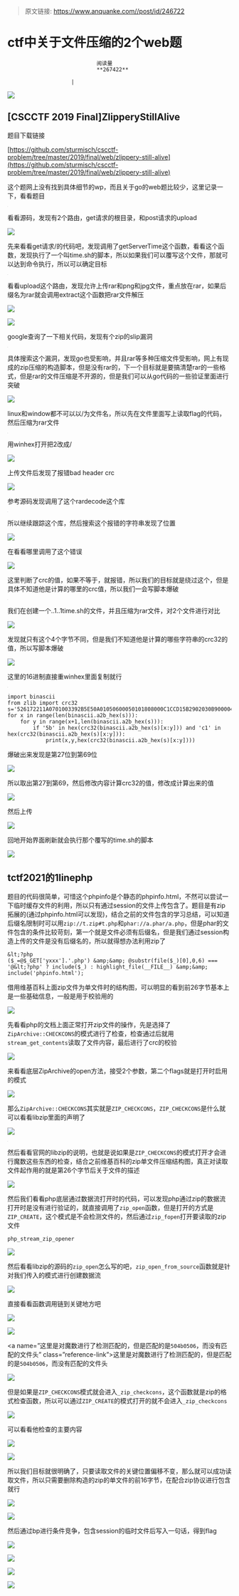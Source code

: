 > 原文链接: https://www.anquanke.com//post/id/246722 


# ctf中关于文件压缩的2个web题


                                阅读量   
                                **267422**
                            
                        |
                        
                                                                                    



[![](https://p1.ssl.qhimg.com/t01bdc831b2c1ce0e3c.png)](https://p1.ssl.qhimg.com/t01bdc831b2c1ce0e3c.png)



## [CSCCTF 2019 Final]ZlipperyStillAlive

<a class="reference-link" name="%E9%A2%98%E7%9B%AE%E4%B8%8B%E8%BD%BD%E9%93%BE%E6%8E%A5"></a>题目下载链接

[https://github.com/sturmisch/cscctf-problem/tree/master/2019/final/web/zlippery-still-alive](https://github.com/sturmisch/cscctf-problem/tree/master/2019/final/web/zlippery-still-alive)

<a class="reference-link" name="%E8%BF%99%E4%B8%AA%E9%A2%98%E7%BD%91%E4%B8%8A%E6%B2%A1%E6%9C%89%E6%89%BE%E5%88%B0%E5%85%B7%E4%BD%93%E7%BB%86%E8%8A%82%E7%9A%84wp%EF%BC%8C%E8%80%8C%E4%B8%94%E5%85%B3%E4%BA%8Ego%E7%9A%84web%E9%A2%98%E6%AF%94%E8%BE%83%E5%B0%91%EF%BC%8C%E8%BF%99%E9%87%8C%E8%AE%B0%E5%BD%95%E4%B8%80%E4%B8%8B%EF%BC%8C%E7%9C%8B%E7%9C%8B%E9%A2%98%E7%9B%AE"></a>这个题网上没有找到具体细节的wp，而且关于go的web题比较少，这里记录一下，看看题目

[![](data:image/png;base64,iVBORw0KGgoAAAANSUhEUgAAAAEAAAABCAYAAAAfFcSJAAAAAXNSR0IArs4c6QAAAARnQU1BAACxjwv8YQUAAAAJcEhZcwAADsQAAA7EAZUrDhsAAAANSURBVBhXYzh8+PB/AAffA0nNPuCLAAAAAElFTkSuQmCC)](https://p1.ssl.qhimg.com/t016ed321b1828fa566.jpg)

<a class="reference-link" name="%E7%9C%8B%E7%9C%8B%E6%BA%90%E7%A0%81%EF%BC%8C%E5%8F%91%E7%8E%B0%E6%9C%892%E4%B8%AA%E8%B7%AF%E7%94%B1%EF%BC%8Cget%E8%AF%B7%E6%B1%82%E7%9A%84%E6%A0%B9%E7%9B%AE%E5%BD%95%EF%BC%8C%E5%92%8Cpost%E8%AF%B7%E6%B1%82%E7%9A%84upload"></a>看看源码，发现有2个路由，get请求的根目录，和post请求的upload

[![](https://p3.ssl.qhimg.com/t01e59971170e3658fc.jpg)](https://p3.ssl.qhimg.com/t01e59971170e3658fc.jpg)

<a class="reference-link" name="%E5%85%88%E6%9D%A5%E7%9C%8B%E7%9C%8Bget%E8%AF%B7%E6%B1%82/%E7%9A%84%E4%BB%A3%E7%A0%81%E5%90%A7%EF%BC%8C%E5%8F%91%E7%8E%B0%E8%B0%83%E7%94%A8%E4%BA%86getServerTime%E8%BF%99%E4%B8%AA%E5%87%BD%E6%95%B0%EF%BC%8C%E7%9C%8B%E7%9C%8B%E8%BF%99%E4%B8%AA%E5%87%BD%E6%95%B0%EF%BC%8C%E5%8F%91%E7%8E%B0%E6%89%A7%E8%A1%8C%E4%BA%86%E4%B8%80%E4%B8%AA%E5%8F%ABtime.sh%E7%9A%84%E8%84%9A%E6%9C%AC%EF%BC%8C%E6%89%80%E4%BB%A5%E5%A6%82%E6%9E%9C%E6%88%91%E4%BB%AC%E5%8F%AF%E4%BB%A5%E8%A6%86%E5%86%99%E8%BF%99%E4%B8%AA%E6%96%87%E4%BB%B6%EF%BC%8C%E9%82%A3%E5%B0%B1%E5%8F%AF%E4%BB%A5%E8%BE%BE%E5%88%B0%E5%91%BD%E4%BB%A4%E6%89%A7%E8%A1%8C%EF%BC%8C%E6%89%80%E4%BB%A5%E5%8F%AF%E4%BB%A5%E7%A1%AE%E5%AE%9A%E7%9B%AE%E6%A0%87"></a>先来看看get请求/的代码吧，发现调用了getServerTime这个函数，看看这个函数，发现执行了一个叫time.sh的脚本，所以如果我们可以覆写这个文件，那就可以达到命令执行，所以可以确定目标

[![](data:image/png;base64,iVBORw0KGgoAAAANSUhEUgAAAAEAAAABCAYAAAAfFcSJAAAAAXNSR0IArs4c6QAAAARnQU1BAACxjwv8YQUAAAAJcEhZcwAADsQAAA7EAZUrDhsAAAANSURBVBhXYzh8+PB/AAffA0nNPuCLAAAAAElFTkSuQmCC)](https://p0.ssl.qhimg.com/t017b55a89463d9cea6.jpg)

<a class="reference-link" name="%E7%9C%8B%E7%9C%8Bupload%E8%BF%99%E4%B8%AA%E8%B7%AF%E7%94%B1%EF%BC%8C%E5%8F%91%E7%8E%B0%E5%85%81%E8%AE%B8%E4%B8%8A%E4%BC%A0rar%E5%92%8Cpng%E5%92%8Cjpg%E6%96%87%E4%BB%B6%EF%BC%8C%E9%87%8D%E7%82%B9%E6%94%BE%E5%9C%A8rar%EF%BC%8C%E5%A6%82%E6%9E%9C%E5%90%8E%E7%BC%80%E5%90%8D%E4%B8%BArar%E5%B0%B1%E4%BC%9A%E8%B0%83%E7%94%A8extract%E8%BF%99%E4%B8%AA%E5%87%BD%E6%95%B0%E6%8A%8Arar%E6%96%87%E4%BB%B6%E8%A7%A3%E5%8E%8B"></a>看看upload这个路由，发现允许上传rar和png和jpg文件，重点放在rar，如果后缀名为rar就会调用extract这个函数把rar文件解压

[![](https://p0.ssl.qhimg.com/t01ec2479d73369bd86.jpg)](https://p0.ssl.qhimg.com/t01ec2479d73369bd86.jpg)

[![](https://p3.ssl.qhimg.com/t01716a4fb914839e53.jpg)](https://p3.ssl.qhimg.com/t01716a4fb914839e53.jpg)

<a class="reference-link" name="google%E6%9F%A5%E8%AF%A2%E4%BA%86%E4%B8%80%E4%B8%8B%E7%9B%B8%E5%85%B3%E4%BB%A3%E7%A0%81%EF%BC%8C%E5%8F%91%E7%8E%B0%E6%9C%89%E4%B8%AAzip%E7%9A%84slip%E6%BC%8F%E6%B4%9E"></a>google查询了一下相关代码，发现有个zip的slip漏洞

[![](data:image/png;base64,iVBORw0KGgoAAAANSUhEUgAAAAEAAAABCAYAAAAfFcSJAAAAAXNSR0IArs4c6QAAAARnQU1BAACxjwv8YQUAAAAJcEhZcwAADsQAAA7EAZUrDhsAAAANSURBVBhXYzh8+PB/AAffA0nNPuCLAAAAAElFTkSuQmCC)](https://p1.ssl.qhimg.com/t01e53a6c41b1661ddc.jpg)

<a class="reference-link" name="%E5%85%B7%E4%BD%93%E6%90%9C%E7%B4%A2%E8%BF%99%E4%B8%AA%E6%BC%8F%E6%B4%9E%EF%BC%8C%E5%8F%91%E7%8E%B0go%E4%B9%9F%E5%8F%97%E5%BD%B1%E5%93%8D%EF%BC%8C%E5%B9%B6%E4%B8%94rar%E7%AD%89%E5%A4%9A%E7%A7%8D%E5%8E%8B%E7%BC%A9%E6%96%87%E4%BB%B6%E5%8F%97%E5%BD%B1%E5%93%8D%EF%BC%8C%E7%BD%91%E4%B8%8A%E6%9C%89%E7%8E%B0%E6%88%90%E7%9A%84zip%E5%8E%8B%E7%BC%A9%E7%9A%84%E6%9E%84%E9%80%A0%E8%84%9A%E6%9C%AC%EF%BC%8C%E4%BD%86%E6%98%AF%E6%B2%A1%E6%9C%89rar%E7%9A%84%EF%BC%8C%E4%B8%8B%E4%B8%80%E4%B8%AA%E7%9B%AE%E6%A0%87%E5%B0%B1%E6%98%AF%E8%A6%81%E6%90%9E%E6%B8%85%E6%A5%9Arar%E7%9A%84%E4%B8%80%E4%BA%9B%E6%A0%BC%E5%BC%8F%EF%BC%8C%E4%BD%86%E6%98%AFrar%E7%9A%84%E6%96%87%E4%BB%B6%E5%8E%8B%E7%BC%A9%E6%98%AF%E4%B8%8D%E5%BC%80%E6%BA%90%E7%9A%84%EF%BC%8C%E4%BD%86%E6%98%AF%E6%88%91%E4%BB%AC%E5%8F%AF%E4%BB%A5%E4%BB%8Ego%E4%BB%A3%E7%A0%81%E7%9A%84%E4%B8%80%E4%BA%9B%E9%AA%8C%E8%AF%81%E9%87%8C%E9%9D%A2%E8%BF%9B%E8%A1%8C%E7%AA%81%E7%A0%B4"></a>具体搜索这个漏洞，发现go也受影响，并且rar等多种压缩文件受影响，网上有现成的zip压缩的构造脚本，但是没有rar的，下一个目标就是要搞清楚rar的一些格式，但是rar的文件压缩是不开源的，但是我们可以从go代码的一些验证里面进行突破

[![](https://p5.ssl.qhimg.com/t01509f57994123daab.jpg)](https://p5.ssl.qhimg.com/t01509f57994123daab.jpg)

<a class="reference-link" name="linux%E5%92%8Cwindow%E9%83%BD%E4%B8%8D%E5%8F%AF%E4%BB%A5%E4%BB%A5/%E4%B8%BA%E6%96%87%E4%BB%B6%E5%90%8D%EF%BC%8C%E6%89%80%E4%BB%A5%E5%85%88%E5%9C%A8%E6%96%87%E4%BB%B6%E9%87%8C%E9%9D%A2%E5%86%99%E4%B8%8A%E8%AF%BB%E5%8F%96flag%E7%9A%84%E4%BB%A3%E7%A0%81%EF%BC%8C%E7%84%B6%E5%90%8E%E5%8E%8B%E7%BC%A9%E4%B8%BArar%E6%96%87%E4%BB%B6"></a>linux和window都不可以以/为文件名，所以先在文件里面写上读取flag的代码，然后压缩为rar文件

[![](data:image/png;base64,iVBORw0KGgoAAAANSUhEUgAAAAEAAAABCAYAAAAfFcSJAAAAAXNSR0IArs4c6QAAAARnQU1BAACxjwv8YQUAAAAJcEhZcwAADsQAAA7EAZUrDhsAAAANSURBVBhXYzh8+PB/AAffA0nNPuCLAAAAAElFTkSuQmCC)](https://p1.ssl.qhimg.com/t01f1b3fe85a798d448.jpg)

<a class="reference-link" name="%E7%94%A8winhex%E6%89%93%E5%BC%80%E6%8A%8A2%E6%94%B9%E6%88%90/"></a>用winhex打开把2改成/

[![](https://p5.ssl.qhimg.com/t01fd386cd622ca4208.jpg)](https://p5.ssl.qhimg.com/t01fd386cd622ca4208.jpg)

<a class="reference-link" name="%E4%B8%8A%E4%BC%A0%E6%96%87%E4%BB%B6%E5%90%8E%E5%8F%91%E7%8E%B0%E4%BA%86%E6%8A%A5%E9%94%99bad%20header%20crc"></a>上传文件后发现了报错bad header crc

[![](https://p0.ssl.qhimg.com/t01aae215ad5a098e74.jpg)](https://p0.ssl.qhimg.com/t01aae215ad5a098e74.jpg)

<a class="reference-link" name="%E5%8F%82%E8%80%83%E6%BA%90%E7%A0%81%E5%8F%91%E7%8E%B0%E8%B0%83%E7%94%A8%E4%BA%86%E8%BF%99%E4%B8%AArardecode%E8%BF%99%E4%B8%AA%E5%BA%93"></a>参考源码发现调用了这个rardecode这个库

[![](data:image/png;base64,iVBORw0KGgoAAAANSUhEUgAAAAEAAAABCAYAAAAfFcSJAAAAAXNSR0IArs4c6QAAAARnQU1BAACxjwv8YQUAAAAJcEhZcwAADsQAAA7EAZUrDhsAAAANSURBVBhXYzh8+PB/AAffA0nNPuCLAAAAAElFTkSuQmCC)](https://p3.ssl.qhimg.com/t014845ff1baec32d82.jpg)

<a class="reference-link" name="%E6%89%80%E4%BB%A5%E7%BB%A7%E7%BB%AD%E8%B7%9F%E8%B8%AA%E8%BF%99%E4%B8%AA%E5%BA%93%EF%BC%8C%E7%84%B6%E5%90%8E%E6%90%9C%E7%B4%A2%E8%BF%99%E4%B8%AA%E6%8A%A5%E9%94%99%E7%9A%84%E5%AD%97%E7%AC%A6%E4%B8%B2%E5%8F%91%E7%8E%B0%E4%BA%86%E4%BD%8D%E7%BD%AE"></a>所以继续跟踪这个库，然后搜索这个报错的字符串发现了位置

[![](https://p5.ssl.qhimg.com/t014614d88d22dd6043.jpg)](https://p5.ssl.qhimg.com/t014614d88d22dd6043.jpg)

<a class="reference-link" name="%E5%9C%A8%E7%9C%8B%E7%9C%8B%E5%93%AA%E9%87%8C%E8%B0%83%E7%94%A8%E4%BA%86%E8%BF%99%E4%B8%AA%E9%94%99%E8%AF%AF"></a>在看看哪里调用了这个错误

[![](https://p3.ssl.qhimg.com/t01905f8d6ae365ff85.jpg)](https://p3.ssl.qhimg.com/t01905f8d6ae365ff85.jpg)

<a class="reference-link" name="%E8%BF%99%E9%87%8C%E5%88%A4%E6%96%AD%E4%BA%86crc%E7%9A%84%E5%80%BC%EF%BC%8C%E5%A6%82%E6%9E%9C%E4%B8%8D%E7%AD%89%E4%BA%8E%EF%BC%8C%E5%B0%B1%E6%8A%A5%E9%94%99%EF%BC%8C%E6%89%80%E4%BB%A5%E6%88%91%E4%BB%AC%E7%9A%84%E7%9B%AE%E6%A0%87%E5%B0%B1%E6%98%AF%E7%BB%95%E8%BF%87%E8%BF%99%E4%B8%AA%EF%BC%8C%E4%BD%86%E6%98%AF%E5%85%B7%E4%BD%93%E4%B8%8D%E7%9F%A5%E9%81%93%E4%BB%96%E6%98%AF%E8%AE%A1%E7%AE%97%E7%9A%84%E5%93%AA%E9%87%8C%E7%9A%84crc%E5%80%BC%EF%BC%8C%E6%89%80%E4%BB%A5%E6%88%91%E4%BB%AC%E4%B8%80%E4%BC%9A%E5%86%99%E8%84%9A%E6%9C%AC%E7%88%86%E7%A0%B4"></a>这里判断了crc的值，如果不等于，就报错，所以我们的目标就是绕过这个，但是具体不知道他是计算的哪里的crc值，所以我们一会写脚本爆破

[![](data:image/png;base64,iVBORw0KGgoAAAANSUhEUgAAAAEAAAABCAYAAAAfFcSJAAAAAXNSR0IArs4c6QAAAARnQU1BAACxjwv8YQUAAAAJcEhZcwAADsQAAA7EAZUrDhsAAAANSURBVBhXYzh8+PB/AAffA0nNPuCLAAAAAElFTkSuQmCC)](https://p3.ssl.qhimg.com/t01ac94f9579177d031.jpg)

<a class="reference-link" name="%E6%88%91%E4%BB%AC%E5%9C%A8%E5%88%9B%E5%BB%BA%E4%B8%80%E4%B8%AA..1..1time.sh%E7%9A%84%E6%96%87%E4%BB%B6%EF%BC%8C%E5%B9%B6%E4%B8%94%E5%8E%8B%E7%BC%A9%E4%B8%BArar%E6%96%87%E4%BB%B6%EF%BC%8C%E5%AF%B92%E4%B8%AA%E6%96%87%E4%BB%B6%E8%BF%9B%E8%A1%8C%E5%AF%B9%E6%AF%94"></a>我们在创建一个..1..1time.sh的文件，并且压缩为rar文件，对2个文件进行对比

[![](https://p5.ssl.qhimg.com/t01772d3b7f80dc355c.jpg)](https://p5.ssl.qhimg.com/t01772d3b7f80dc355c.jpg)

<a class="reference-link" name="%E5%8F%91%E7%8E%B0%E5%B0%B1%E5%8F%AA%E6%9C%89%E8%BF%99%E4%B8%AA4%E4%B8%AA%E5%AD%97%E8%8A%82%E4%B8%8D%E5%90%8C%EF%BC%8C%E4%BD%86%E6%98%AF%E6%88%91%E4%BB%AC%E4%B8%8D%E7%9F%A5%E9%81%93%E4%BB%96%E6%98%AF%E8%AE%A1%E7%AE%97%E7%9A%84%E5%93%AA%E4%BA%9B%E5%AD%97%E7%AC%A6%E4%B8%B2%E7%9A%84crc32%E7%9A%84%E5%80%BC%EF%BC%8C%E6%89%80%E4%BB%A5%E5%86%99%E8%84%9A%E6%9C%AC%E7%88%86%E7%A0%B4"></a>发现就只有这个4个字节不同，但是我们不知道他是计算的哪些字符串的crc32的值，所以写脚本爆破

[![](https://p2.ssl.qhimg.com/t01eecef0c29a93467c.jpg)](https://p2.ssl.qhimg.com/t01eecef0c29a93467c.jpg)

<a class="reference-link" name="%E8%BF%99%E9%87%8C%E7%9A%8416%E8%BF%9B%E5%88%B6%E7%9B%B4%E6%8E%A5%E9%87%8Dwinhex%E9%87%8C%E9%9D%A2%E5%A4%8D%E5%88%B6%E5%B0%B1%E8%A1%8C"></a>这里的16进制直接重winhex里面复制就行

[![](data:image/png;base64,iVBORw0KGgoAAAANSUhEUgAAAAEAAAABCAYAAAAfFcSJAAAAAXNSR0IArs4c6QAAAARnQU1BAACxjwv8YQUAAAAJcEhZcwAADsQAAA7EAZUrDhsAAAANSURBVBhXYzh8+PB/AAffA0nNPuCLAAAAAElFTkSuQmCC)](https://p1.ssl.qhimg.com/t0186f87968b707deba.jpg)

```
import binascii
from zlib import crc32
s='526172211A0701003392B5E50A01050600050101808000C1CCD15B2902030B900004900020E57A05988000000D2E2E312E2E3174696D652E73680A0302A5263B1FFA2BD601746163202F6574632F7370617274616E1D77565103050400'
for x in range(len(binascii.a2b_hex(s))):
    for y in range(x+1,len(binascii.a2b_hex(s))):
        if '5b' in hex(crc32(binascii.a2b_hex(s)[x:y])) and 'c1' in hex(crc32(binascii.a2b_hex(s)[x:y])):
            print(x,y,hex(crc32(binascii.a2b_hex(s)[x:y])))
```

<a class="reference-link" name="%E7%88%86%E7%A0%B4%E5%87%BA%E6%9D%A5%E5%8F%91%E7%8E%B0%E6%98%AF%E7%AC%AC27%E4%BD%8D%E5%88%B0%E7%AC%AC69%E4%BD%8D"></a>爆破出来发现是第27位到第69位

[![](https://p5.ssl.qhimg.com/t015f2d24dfa5e4f92f.jpg)](https://p5.ssl.qhimg.com/t015f2d24dfa5e4f92f.jpg)

<a class="reference-link" name="%E6%89%80%E4%BB%A5%E5%8F%96%E5%87%BA%E7%AC%AC27%E5%88%B0%E7%AC%AC69%EF%BC%8C%E7%84%B6%E5%90%8E%E4%BF%AE%E6%94%B9%E5%86%85%E5%AE%B9%E8%AE%A1%E7%AE%97crc32%E7%9A%84%E5%80%BC%EF%BC%8C%E4%BF%AE%E6%94%B9%E6%88%90%E8%AE%A1%E7%AE%97%E5%87%BA%E6%9D%A5%E7%9A%84%E5%80%BC"></a>所以取出第27到第69，然后修改内容计算crc32的值，修改成计算出来的值

[![](https://p3.ssl.qhimg.com/t0126569b30ab831a84.jpg)](https://p3.ssl.qhimg.com/t0126569b30ab831a84.jpg)

<a class="reference-link" name="%E7%84%B6%E5%90%8E%E4%B8%8A%E4%BC%A0"></a>然后上传

[![](https://p2.ssl.qhimg.com/t01ba8a5abf366f222d.jpg)](https://p2.ssl.qhimg.com/t01ba8a5abf366f222d.jpg)

<a class="reference-link" name="%E5%9B%9E%E5%9C%B0%E5%BC%80%E5%A7%8B%E7%95%8C%E9%9D%A2%E5%88%B7%E6%96%B0%E5%B0%B1%E4%BC%9A%E6%89%A7%E8%A1%8C%E9%82%A3%E4%B8%AA%E8%A6%86%E5%86%99%E7%9A%84time.sh%E7%9A%84%E8%84%9A%E6%9C%AC"></a>回地开始界面刷新就会执行那个覆写的time.sh的脚本

[![](https://p5.ssl.qhimg.com/t01e89bcd4219d8c6bc.jpg)](https://p5.ssl.qhimg.com/t01e89bcd4219d8c6bc.jpg)



## tctf2021的1linephp

题目的代码很简单，可惜这个phpinfo是个静态的phpinfo.html，不然可以尝试一下临时缓存文件的利用，所以只有通过session的文件上传包含了。题目是有zip拓展的(通过phpinfo.html可以发现)，结合之前的文件包含的学习总结，可以知道后缀名限制时可以用`zip://t.zip#t.php`和`phar://a.phar/a.php`，但是phar的文件包含的条件比较苛刻，第一个就是文件必须有后缀名，但是我们通过session构造上传的文件是没有后缀名的，所以就得想办法利用zip了

```
&lt;?php
($_=@$_GET['yxxx'].'.php') &amp;&amp; @substr(file($_)[0],0,6) === '@&lt;?php' ? include($_) : highlight_file(__FILE__) &amp;&amp; include('phpinfo.html');
```

<a class="reference-link" name="%E5%80%9F%E7%94%A8%E7%BB%B4%E5%9F%BA%E7%99%BE%E7%A7%91%E4%B8%8A%E9%9D%A2zip%E6%96%87%E4%BB%B6%E4%B8%BA%E5%8D%95%E6%96%87%E4%BB%B6%E6%97%B6%E7%9A%84%E7%BB%93%E6%9E%84%E5%9B%BE%EF%BC%8C%E5%8F%AF%E4%BB%A5%E6%98%8E%E6%98%BE%E7%9A%84%E7%9C%8B%E5%88%B0%E5%89%8D26%E5%AD%97%E8%8A%82%E5%9F%BA%E6%9C%AC%E4%B8%8A%E6%98%AF%E4%B8%80%E4%BA%9B%E5%9F%BA%E7%A1%80%E4%BF%A1%E6%81%AF%EF%BC%8C%E4%B8%80%E8%88%AC%E6%98%AF%E7%94%A8%E4%BA%8E%E6%A0%A1%E9%AA%8C%E7%94%A8%E7%9A%84"></a>借用维基百科上面zip文件为单文件时的结构图，可以明显的看到前26字节基本上是一些基础信息，一般是用于校验用的

[![](https://p1.ssl.qhimg.com/t01f857e12ff3924e39.png)](https://p1.ssl.qhimg.com/t01f857e12ff3924e39.png)

先看看php的文档上面正常打开zip文件的操作，先是选择了`ZipArchive::CHECKCONS`的模式进行了检查，检查通过后就用`stream_get_contents`读取了文件内容，最后进行了crc的校验

[![](https://p0.ssl.qhimg.com/t01297fe7064feed5c6.png)](https://p0.ssl.qhimg.com/t01297fe7064feed5c6.png)

<a class="reference-link" name="%E6%9D%A5%E7%9C%8B%E7%9C%8B%E5%BA%95%E5%B1%82ZipArchive%E7%9A%84open%E6%96%B9%E6%B3%95%EF%BC%8C%E6%8E%A5%E5%8F%972%E4%B8%AA%E5%8F%82%E6%95%B0%EF%BC%8C%E7%AC%AC%E4%BA%8C%E4%B8%AAflags%E5%B0%B1%E6%98%AF%E6%89%93%E5%BC%80%E6%97%B6%E5%90%AF%E7%94%A8%E7%9A%84%E6%A8%A1%E5%BC%8F"></a>来看看底层ZipArchive的open方法，接受2个参数，第二个flags就是打开时启用的模式

[![](https://p5.ssl.qhimg.com/t019e598deefb09a746.png)](https://p5.ssl.qhimg.com/t019e598deefb09a746.png)

那么`ZipArchive::CHECKCONS`其实就是`ZIP_CHECKCONS`，`ZIP_CHECKCONS`是什么就可以看看libzip里面的声明了

[![](https://p5.ssl.qhimg.com/t017593fbb33ca781e9.png)](https://p5.ssl.qhimg.com/t017593fbb33ca781e9.png)

[![](data:image/png;base64,iVBORw0KGgoAAAANSUhEUgAAAAEAAAABCAYAAAAfFcSJAAAAAXNSR0IArs4c6QAAAARnQU1BAACxjwv8YQUAAAAJcEhZcwAADsQAAA7EAZUrDhsAAAANSURBVBhXYzh8+PB/AAffA0nNPuCLAAAAAElFTkSuQmCC)](https://p0.ssl.qhimg.com/t01e1ee5fb8d57439d6.png)

然后看看官网的libzip的说明，也就是说如果是`ZIP_CHECKCONS`的模式打开才会进行魔数这些东西的检查，结合之前维基百科的zip单文件压缩结构图，真正对读取文件起作用的就是第26个字节后关于文件的描述

[![](https://p1.ssl.qhimg.com/t0105c10120546c3e99.png)](https://p1.ssl.qhimg.com/t0105c10120546c3e99.png)

然后我们看看php底层通过数据流打开时的代码，可以发现php通过zip的数据流打开时是没有进行验证的，就直接调用了`zip_open`函数，但是打开的方式是`ZIP_CREATE`，这个模式是不会检测文件的，然后通过`zip_fopen`打开要读取的zip文件

`php_stream_zip_opener`

[![](https://p2.ssl.qhimg.com/t01ecc52b9c7291a588.png)](https://p2.ssl.qhimg.com/t01ecc52b9c7291a588.png)

然后看看libzip的源码的`zip_open`怎么写的吧，`zip_open_from_source`函数就是针对我们传入的模式进行创建数据流

[![](https://p4.ssl.qhimg.com/t013ee67c214eea5e73.png)](https://p4.ssl.qhimg.com/t013ee67c214eea5e73.png)

<a class="reference-link" name="%E7%9B%B4%E6%8E%A5%E7%9C%8B%E7%9C%8B%E5%87%BD%E6%95%B0%E8%B0%83%E7%94%A8%E9%93%BE%E5%88%B0%E5%85%B3%E9%94%AE%E5%9C%B0%E6%96%B9%E5%90%A7"></a>直接看看函数调用链到关键地方吧

[![](https://p4.ssl.qhimg.com/t0117eeb0333ffa3207.png)](https://p4.ssl.qhimg.com/t0117eeb0333ffa3207.png)

[![](https://p5.ssl.qhimg.com/t0134dd3bbf29dac96c.png)](https://p5.ssl.qhimg.com/t0134dd3bbf29dac96c.png)

&lt;a name=”这里是对魔数进行了检测匹配的，但是匹配的是`504b0506`，而没有匹配的文件头” class=”reference-link”&gt;这里是对魔数进行了检测匹配的，但是匹配的是`504b0506`，而没有匹配的文件头

[![](https://p2.ssl.qhimg.com/t01570d1fe63a888746.png)](https://p2.ssl.qhimg.com/t01570d1fe63a888746.png)

但是如果是`ZIP_CHECKCONS`模式就会进入`_zip_checkcons`，这个函数就是zip的格式检查函数，所以可以通过`ZIP_CREATE`的模式打开的就不会进入`_zip_checkcons`

[![](https://p4.ssl.qhimg.com/t01416ac17e9d2bacec.png)](https://p4.ssl.qhimg.com/t01416ac17e9d2bacec.png)

<a class="reference-link" name="%E5%8F%AF%E4%BB%A5%E7%9C%8B%E7%9C%8B%E4%BB%96%E6%A3%80%E6%9F%A5%E7%9A%84%E4%B8%BB%E8%A6%81%E5%86%85%E5%AE%B9"></a>可以看看他检查的主要内容

[![](https://p0.ssl.qhimg.com/t017f0844bdcf648f59.png)](https://p0.ssl.qhimg.com/t017f0844bdcf648f59.png)

[![](https://p2.ssl.qhimg.com/t01a80a851ee9e67349.png)](https://p2.ssl.qhimg.com/t01a80a851ee9e67349.png)

<a class="reference-link" name="%E6%89%80%E4%BB%A5%E6%88%91%E4%BB%AC%E7%9B%AE%E6%A0%87%E5%B0%B1%E5%BE%88%E6%98%8E%E7%A1%AE%E4%BA%86%EF%BC%8C%E5%8F%AA%E8%A6%81%E8%AF%BB%E5%8F%96%E6%96%87%E4%BB%B6%E7%9A%84%E5%85%B3%E9%94%AE%E4%BD%8D%E7%BD%AE%E5%81%8F%E7%A7%BB%E4%B8%8D%E5%8F%98%EF%BC%8C%E9%82%A3%E4%B9%88%E5%B0%B1%E5%8F%AF%E4%BB%A5%E6%88%90%E5%8A%9F%E8%AF%BB%E5%8F%96%E6%96%87%E4%BB%B6%EF%BC%8C%E6%89%80%E4%BB%A5%E5%8F%AA%E9%9C%80%E8%A6%81%E5%88%A0%E9%99%A4%E6%9E%84%E9%80%A0%E7%9A%84zip%E7%9A%84%E5%8D%95%E6%96%87%E4%BB%B6%E7%9A%84%E5%89%8D16%E5%AD%97%E8%8A%82%EF%BC%8C%E5%9C%A8%E9%85%8D%E5%90%88zip%E5%8D%8F%E8%AE%AE%E8%BF%9B%E8%A1%8C%E5%8C%85%E5%90%AB%E5%B0%B1%E8%A1%8C"></a>所以我们目标就很明确了，只要读取文件的关键位置偏移不变，那么就可以成功读取文件，所以只需要删除构造的zip的单文件的前16字节，在配合zip协议进行包含就行

[![](https://p3.ssl.qhimg.com/t01c4fcbf534d693ef0.png)](https://p3.ssl.qhimg.com/t01c4fcbf534d693ef0.png)

[![](https://p3.ssl.qhimg.com/t01f5e0b3d120d34756.png)](https://p3.ssl.qhimg.com/t01f5e0b3d120d34756.png)

<a class="reference-link" name="%E7%84%B6%E5%90%8E%E9%80%9A%E8%BF%87bp%E8%BF%9B%E8%A1%8C%E6%9D%A1%E4%BB%B6%E7%AB%9E%E4%BA%89%EF%BC%8C%E5%8C%85%E5%90%ABsession%E7%9A%84%E4%B8%B4%E6%97%B6%E6%96%87%E4%BB%B6%E5%90%8E%E5%86%99%E5%85%A5%E4%B8%80%E5%8F%A5%E8%AF%9D%EF%BC%8C%E5%BE%97%E5%88%B0flag"></a>然后通过bp进行条件竞争，包含session的临时文件后写入一句话，得到flag

[![](https://p2.ssl.qhimg.com/t01e10cfebd94698b3d.png)](https://p2.ssl.qhimg.com/t01e10cfebd94698b3d.png)

[![](https://p4.ssl.qhimg.com/t017a77d9a277a40086.png)](https://p4.ssl.qhimg.com/t017a77d9a277a40086.png)

[![](https://p3.ssl.qhimg.com/t01ab7e344508331b80.png)](https://p3.ssl.qhimg.com/t01ab7e344508331b80.png)

[![](https://p5.ssl.qhimg.com/t013fdcab3bf14ce53e.png)](https://p5.ssl.qhimg.com/t013fdcab3bf14ce53e.png)
